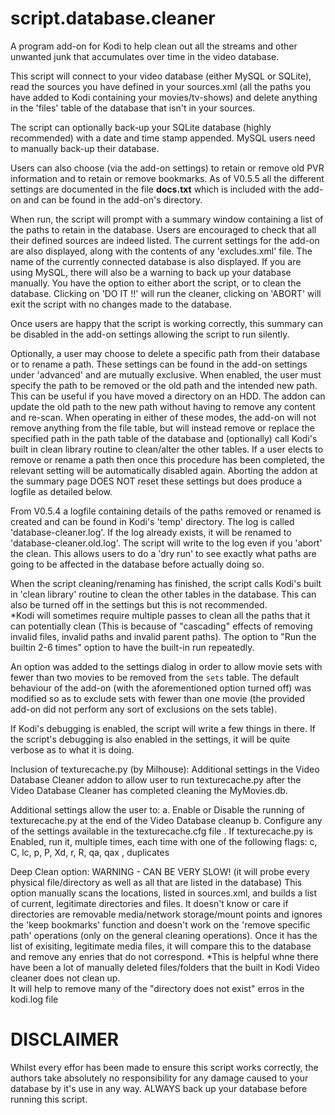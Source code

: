 # script.database.cleaner

A program add-on for Kodi to help clean out all the streams and other 
unwanted junk that accumulates over time in the video database.

This script will connect to your video database (either MySQL or SQLite),
read the sources you have defined in your sources.xml (all the paths you
have added to Kodi containing your movies/tv-shows) and delete anything
in the 'files' table of the database that isn't in your sources.

The script can optionally back-up your SQLite database (highly recommended)
with a date and time stamp appended.  MySQL users need to manually back-up
their database.

Users can also choose (via the add-on settings) to retain or remove old 
PVR information and to retain or remove bookmarks.  As of V0.5.5 all the different
settings are documented in the file **docs.txt** which is included with the add-on
and can be found in the add-on's directory.

When run, the script will prompt with a summary window containing a list
of the paths to retain in the database. Users are encouraged to check that 
all their defined sources are indeed listed. The current settings for the add-on
are also displayed, along with the contents of any 'excludes.xml' file.
The name of the currently connected database is also displayed.
If you are using MySQL, there will also be a warning to back up your database
manually.  You have the option to either abort the script, or to clean the database. 
Clicking on 'DO IT !!' will run the cleaner, clicking on 'ABORT' will exit the script
with no changes made to the database.

Once users are happy that the script is working correctly, this summary can
be disabled in the add-on settings allowing the script to run silently.

Optionally, a user may choose to delete a specific path from their database or to
rename a path.  These settings can be found in the add-on settings under 'advanced' and
are mutually exclusive.  When enabled, the user must specify the path to be removed or the old path
and the intended new path. This can be useful if you have moved a directory on an HDD.
The addon can update the old path to the new path without having to remove any content and re-scan.
When operating in either of these modes, the add-on will not remove anything from the file table,
but will instead remove or replace the specified path in the path table of the database
and (optionally) call Kodi's built in clean library routine to clean/alter the other tables.
If a user elects to remove or rename a path then once this procedure has been completed, the
relevant setting will be automatically disabled again.  Aborting the addon at the summary page
DOES NOT reset these settings but does produce a logfile as detailed below.

From V0.5.4 a logfile containing details of the paths removed or renamed is created and
can be found in Kodi's 'temp' directory.  The log is called 'database-cleaner.log'.  If the
log already exists, it will be renamed to 'database-cleaner.old.log'.  The script will
write to the log even if you 'abort' the clean.  This allows users to do a 'dry run' to
see exactly what paths are going to be affected in the database before actually
doing so.

When the script cleaning/renaming has finished, the script calls Kodi's built in 'clean
library' routine to clean the other tables in the database.  This can also
be turned off in the settings but this is not recommended.  
*Kodi will sometimes require multiple passes to clean all the paths that it can potentially clean 
(This is because of "cascading" effects of removing invalid files, invalid paths and invalid 
parent paths). The option to "Run the builtin 2-6 times" option to have the built-in run repeatedly.

An option was added to the settings dialog in order to allow movie sets with fewer than two movies to be 
removed from the `sets` table. The default behaviour of the add-on (with the aforementioned option turned off)
was modified so as to exclude sets with fewer than one movie (the provided add-on did not perform any sort 
of exclusions on the sets table).

If Kodi's debugging is enabled, the script will write a few things in there.
If the script's debugging is also enabled in the settings, it will be quite
verbose as to what it is doing.

Inclusion of texturecache.py (by Milhouse):
Additional settings in the Video Database Cleaner addon to allow user to run texturecache.py 
after the Video Database Cleaner has completed cleaning the MyMovies.db.

Additional settings allow the user to:
a. Enable or Disable the running of texturecache.py at the end of the Video Database cleanup
b. Configure any of the settings available in the texturecache.cfg file
. If texturecache.py is Enabled, run it, multiple times, each time with one of the following flags:
c, C, lc, p, P, Xd, r, R, qa, qax , duplicates

Deep Clean option:
WARNING - CAN BE VERY SLOW! (it will probe every physical file/directory as well as all that are listed in the database)
This option manually scans the locations, listed in sources.xml, and builds a list of current, legitimate directories and files. 
It doesn't know or care if directories are removable
media/network storage/mount points and ignores the 'keep bookmarks' function and doesn't work on the 'remove specific path'
operations (only on the general cleaning operations).
Once it has the list of exisiting, legitimate media files, it will compare this to the database and remove any enries that do not correspond.
*This is helpful whne there have been a lot of manually deleted files/folders that the built in Kodi Video cleaner does not clean up.  
It will help to remove many of the "directory does not exist" erros in the kodi.log file

DISCLAIMER
==========

Whilst every effor has been made to ensure this script works correctly, the
authors take absolutely no responsibility for any damage caused to your database
by it's use in any way.  ALWAYS back up your database before running this script.
